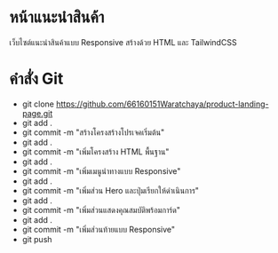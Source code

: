 # หน้าแนะนําสินค้า 
เว็บไซต์แนะนําสินค้าแบบ Responsive สร้างด้วย HTML และ TailwindCSS

# คำสั่ง Git
- git clone https://github.com/66160151Waratchaya/product-landing-page.git
- git add .
- git commit -m "สร้างโครงสร้างโปรเจคเริ่มต้น"
- git add .
- git commit -m "เพิ่มโครงสร้าง HTML พื้นฐาน"
- git add .
- git commit -m "เพิ่มเมนูนำทางแบบ Responsive"
- git add .
- git commit -m "เพิ่มส่วน Hero และปุ่มเรียกให้ดำเนินการ"
- git add .
- git commit -m "เพิ่มส่วนแสดงคุณสมบัติพร้อมการ์ด"
- git add .
- git commit -m "เพิ่มส่วนท้ายแบบ Responsive"
- git push